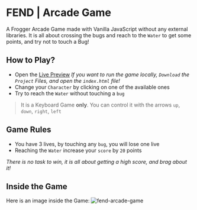 # FEND | Arcade Game
A Frogger Arcade Game made with Vanilla JavaScript without any external libraries. It is all about crossing the bugs and reach to the `Water` to get some points, and try not to touch a Bug!

## How to Play?
- Open the [Live Preview](https://elharony.github.io/FEND-Arcade-Game/)
_If you want to run the game locally, `Download` the `Project` Files, and open the `index.html` file!_
- Change your `Character` by clicking on one of the available ones
- Try to reach the `Water` without touching a `bug`

> It is a Keyboard Game **only**. You can control it with the arrows `up`, `down`, `right`, `left`

## Game Rules
- You have 3 lives, by touching any `bug`, you will lose one live
- Reaching the `Water` increase your `score` by `20` points

_There is no task to win, it is all about getting a high score, and brag about it!_

## Inside the Game
Here is an image inside the Game:
![fend-arcade-game](https://user-images.githubusercontent.com/16986422/39674839-7cdbb3d4-5152-11e8-9736-30429af544ca.png)